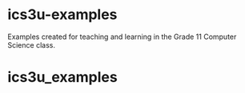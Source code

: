 ics3u-examples
==============

Examples created for teaching and learning in the Grade 11 Computer Science class.
# ics3u_examples
